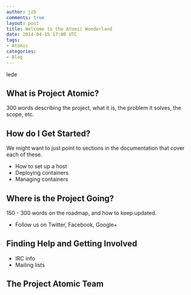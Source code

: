 ```yaml
---
author: jzb
comments: true
layout: post
title: Welcome to the Atomic Wonderland
date: 2014-04-15 17:00 UTC
tags:
- Atomic
categories:
- Blog
---
```

lede

## What is Project Atomic?

300 words describing the project, what it is, the problem it solves, the scope, etc. 

## How do I Get Started?

We might want to just point to sections in the documentation that cover each of these. 

 * How to set up a host 
 * Deploying containers
 * Managing containers

## Where is the Project Going?

150 - 300 words on the roadmap, and how to keep updated. 

 * Follow us on Twitter, Facebook, Google+

## Finding Help and Getting Involved

 * IRC info
 * Mailing lists

## The Project Atomic Team 


